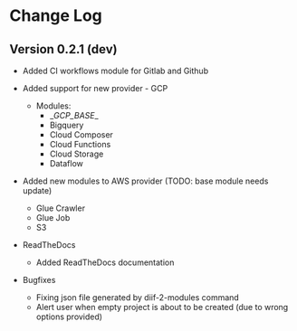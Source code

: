 # Change Log

## Version 0.2.1 (dev)

- Added CI workflows module for Gitlab and Github
- Added support for new provider - GCP
  - Modules:
    - \__GCP_BASE__
    - Bigquery
    - Cloud Composer
    - Cloud Functions
    - Cloud Storage
    - Dataflow
- Added new modules to AWS provider (TODO: base module needs update)
  - Glue Crawler
  - Glue Job
  - S3

- ReadTheDocs
  - Added ReadTheDocs documentation

- Bugfixes
  - Fixing json file generated by diif-2-modules command
  - Alert user when empty project is about to be created (due to wrong options provided)